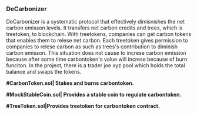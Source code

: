 ### DeCarbonizer


DeCarbonizer is a systematic protocol that effectively dimisnishes the net carbon emisson levels. It transfers net carbon credits and trees, which is treetoken, to blockchain.  With treetokens, companies can get carbon tokens that enables them to relese net carbon. Each treetoken gives permission to companies to relese carbon as such as trees's contribution to diminish carbon emisson. This situation does not cause to increse carbon emission because after some time carbontoken's value will increse because of burn funciton. In the project, there is a trader joe xyz pool which holds the total balance and swaps the tokens. 

**#CarbonToken.sol| Stakes and burns carbontoken.**

**#MockStableCoin.sol| Provides a stable coin to regulate carbontoken.**

**#TreeToken.sol|Provides treetoken for carbontoken contract.** 


